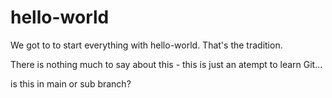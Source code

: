 # hello-world
We got to to start everything with hello-world. That's the tradition.

There is nothing much to say about this - this is just an atempt to learn Git... 

is this in main or sub branch?